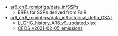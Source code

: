

- [ar6_ch6_rcmipfigs/data_in/SSPs](ar6_ch6_rcmipfigs/data_in/SSPs):
    - ERFs for SSPs derived from FaiR
- [ar6_ch6_rcmipfigs/data_in/historical_delta_GSAT](ar6_ch6_rcmipfigs/data_in/historical_delta_GSAT)
    - [LLGHG_history_AR6_v9_updated.xlsx](ar6_ch6_rcmipfigs/data_in/historical_delta_GSAT/LLGHG_history_AR6_v9_updated.xlsx)
    - [CEDS_v2021-02-05_emissions](ar6_ch6_rcmipfigs/data_in/historical_delta_GSAT/LLGHG_history_AR6_v9_updated.xlsx/CEDS_v2021-02-05_emissions)
    
